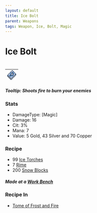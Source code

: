 ```yaml
---
layout: default
title: Ice Bolt
parent: Weapons
tags: Weapon, Ice, Bolt, Magic
---
```


# Ice Bolt
#
| ![Icon](https://raw.githubusercontent.com/RickLugtigheid/SupernovaMod/main/Items/Weapons/PreHardmode/IceBolt.png) |
| ------ |

##### Tooltip: *Shoots fire to burn your enemies*

### Stats
- DamageType: [Magic]
- Damage: 16
- Cit: 3%
- Mana: 7
- Value: 5 Gold, 43 Silver and 70 Copper

### Recipe
- 99 [Ice Torches](https://terraria.gamepedia.com/Torches)
- 7 [Rime](https://ricklugtigheid.github.io/SupernovaMod/docs/materials/rime)
- 200 [Snow Blocks](https://terraria.fandom.com/wiki/Snow_Block)

##### Made at a [Work Bench](https://terraria.fandom.com/wiki/Work_Benches)


### Recipe In
- [Tome of Frost and Fire](https://ricklugtigheid.github.io/SupernovaMod/docs/items/weapons/tome_of_frost_and_fire)
